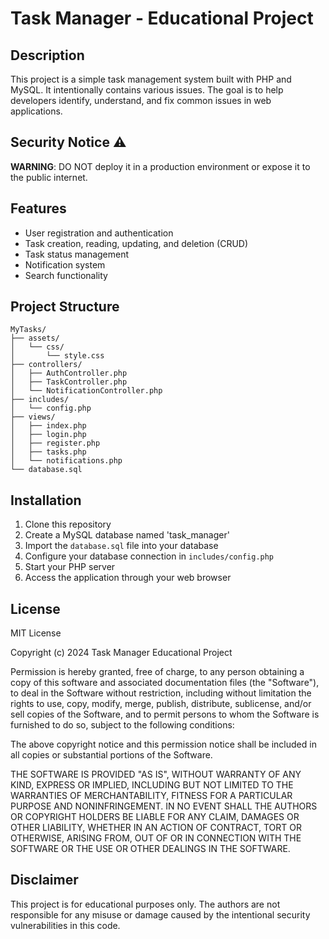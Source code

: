 # Task Manager - Educational Project

## Description

This project is a simple task management system built with PHP and MySQL. It intentionally contains various issues. The goal is to help developers identify, understand, and fix common issues in web applications.

## Security Notice ⚠️

**WARNING**: DO NOT deploy it in a production environment or expose it to the public internet.

## Features

- User registration and authentication
- Task creation, reading, updating, and deletion (CRUD)
- Task status management
- Notification system
- Search functionality

## Project Structure

```
MyTasks/
├── assets/
│   └── css/
│       └── style.css
├── controllers/
│   ├── AuthController.php
│   ├── TaskController.php
│   └── NotificationController.php
├── includes/
│   └── config.php
├── views/
│   ├── index.php
│   ├── login.php
│   ├── register.php
│   ├── tasks.php
│   └── notifications.php
└── database.sql
```

## Installation

1. Clone this repository
2. Create a MySQL database named 'task_manager'
3. Import the `database.sql` file into your database
4. Configure your database connection in `includes/config.php`
5. Start your PHP server
6. Access the application through your web browser

## License

MIT License

Copyright (c) 2024 Task Manager Educational Project

Permission is hereby granted, free of charge, to any person obtaining a copy
of this software and associated documentation files (the "Software"), to deal
in the Software without restriction, including without limitation the rights
to use, copy, modify, merge, publish, distribute, sublicense, and/or sell
copies of the Software, and to permit persons to whom the Software is
furnished to do so, subject to the following conditions:

The above copyright notice and this permission notice shall be included in all
copies or substantial portions of the Software.

THE SOFTWARE IS PROVIDED "AS IS", WITHOUT WARRANTY OF ANY KIND, EXPRESS OR
IMPLIED, INCLUDING BUT NOT LIMITED TO THE WARRANTIES OF MERCHANTABILITY,
FITNESS FOR A PARTICULAR PURPOSE AND NONINFRINGEMENT. IN NO EVENT SHALL THE
AUTHORS OR COPYRIGHT HOLDERS BE LIABLE FOR ANY CLAIM, DAMAGES OR OTHER
LIABILITY, WHETHER IN AN ACTION OF CONTRACT, TORT OR OTHERWISE, ARISING FROM,
OUT OF OR IN CONNECTION WITH THE SOFTWARE OR THE USE OR OTHER DEALINGS IN THE
SOFTWARE.

## Disclaimer

This project is for educational purposes only. The authors are not responsible for any misuse or damage caused by the intentional security vulnerabilities in this code.
